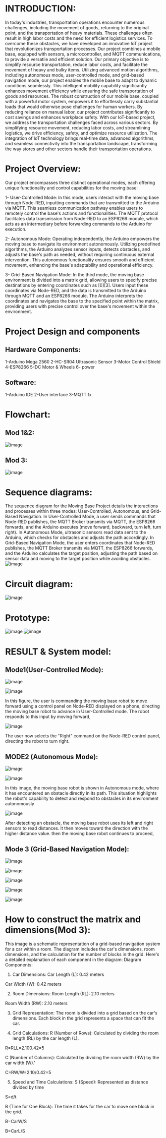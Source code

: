   # INTRODUCTION:
In today's industries, transportation operations encounter numerous challenges, including the movement of goods, returning to the original point, and the transportation of heavy materials. These challenges often result in high labor costs and the need for efficient logistics services. To overcome these obstacles, we have developed an innovative IoT project that revolutionizes transportation processes.
Our project combines a mobile base, equipped with sensors, a microcontroller, and MQTT communications, to provide a versatile and efficient solution. Our primary objective is to simplify resource transportation, reduce labor costs, and facilitate the movement of heavy and bulky items.
Utilizing advanced motion algorithms, including autonomous mode, user-controlled mode, and grid-based navigation mode, our project enables the mobile base to adapt to dynamic conditions seamlessly. This intelligent mobility capability significantly enhances movement efficiency while ensuring the safe transportation of goods and resources.
The robust construction of our mobile base, coupled with a powerful motor system, empowers it to effortlessly carry substantial loads that would otherwise pose challenges for human workers. By reducing reliance on manual labor, our project contributes significantly to cost savings and enhances workplace safety.
With our IoT-based project, we address the transportation challenges faced across various sectors. By simplifying resource movement, reducing labor costs, and streamlining logistics, we drive efficiency, safety, and optimize resource utilization.
The integration of IoT technology brings real-time data, advanced algorithms, and seamless connectivity into the transportation landscape, transforming the way stores and other sectors handle their transportation operations.


# Project Overview:
Our project encompasses three distinct operational modes, each offering unique functionality and control capabilities for the moving base:

1-	User-Controlled Mode:
In this mode, users interact with the moving base through Node-RED, inputting commands that are transmitted to the Arduino via MQTT. This seamless communication pathway enables users to remotely control the base's actions and functionalities. The MQTT protocol facilitates data transmission from Node-RED to an ESP8266 module, which acts as an intermediary before forwarding commands to the Arduino for execution.

2-	Autonomous Mode:
Operating independently, the Arduino empowers the moving base to navigate its environment autonomously. Utilizing predefined algorithms, the Arduino analyzes sensor inputs, detects obstacles, and adjusts the base's path as needed, without requiring continuous external intervention. This autonomous functionality ensures smooth and efficient movement, enhancing the base's adaptability and operational efficiency.

3-	Grid-Based Navigation Mode:
In the third mode, the moving base environment is divided into a matrix grid, allowing users to specify precise destinations by entering coordinates such as [0][3]. Users input these coordinates via Node-RED, and the data is transmitted to the Arduino through MQTT and an ESP8266 module. The Arduino interprets the coordinates and navigates the base to the specified point within the matrix, providing users with precise control over the base's movement within the environment.


# Project Design and components
## Hardware Components:
1-Arduino Mega 2560
2-HC-SR04 Ultrasonic Sensor
3-Motor Control Shield
4-ESP8266
5-DC Motor & Wheels
6- power

## Software:
1-Arduino IDE
2-User interface
3-MQTT.fx

# Flowchart:

## Mod 1&2:
 ![image](https://github.com/Faisalahmadii/moving-base/assets/170818993/9f2dad15-d84b-491c-a8b6-4db3a3ecfd9b)

## Mod 3:
![image](https://github.com/Faisalahmadii/moving-base/assets/170818993/0f28d118-48a8-4a41-bd97-006f96cdc0b8)
 
# Sequence diagrams:

The sequence diagram for the Moving Base Project details the interactions and processes within three modes: User-Controlled, Autonomous, and Grid-Based Navigation. In User-Controlled Mode, a user sends commands that Node-RED publishes, the MQTT Broker transmits via MQTT, the ESP8266 forwards, and the Arduino executes (move forward, backward, turn left, turn right). In Autonomous Mode, ultrasonic sensors read data sent to the Arduino, which checks for obstacles and adjusts the path accordingly. In Grid-Based Navigation Mode, the user enters coordinates that Node-RED publishes, the MQTT Broker transmits via MQTT, the ESP8266 forwards, and the Arduino calculates the target position, adjusting the path based on sensor data and moving to the target position while avoiding obstacles. 
![image](https://github.com/Faisalahmadii/moving-base/assets/170818993/10c70b9f-cc98-46e9-be48-d942bfc813a3)



# Circuit diagram:
![image](https://github.com/Faisalahmadii/moving-base/assets/170818993/f90a0564-b60d-47c5-b2bf-7b65189292f0)

# Prototype:
![image](https://github.com/Faisalahmadii/moving-base/assets/170818993/d5f26d26-5dc7-4783-a5d1-97abab434e7b)
 ![image](https://github.com/Faisalahmadii/moving-base/assets/170818993/dbf266bd-c9cf-4beb-92b4-042d21a0b4b3)


 # RESULT & System model:
## Mode1(User-Controlled Mode):

![image](https://github.com/Faisalahmadii/moving-base/assets/170818993/d7b4fc3c-5a9d-4d7c-9150-ba24f12f0932)

![image](https://github.com/Faisalahmadii/moving-base/assets/170818993/a2c44b05-8e22-4a8f-a47b-1f0064163195)

In this figure, the user is commanding the moving base robot to move forward using a control panel on Node-RED displayed on a phone, directing the moving base robot to advance in User-Controlled mode. The robot responds to this input by moving forward, 

![image](https://github.com/Faisalahmadii/moving-base/assets/170818993/c51b55a8-e012-4c5a-9bb3-187f76f82c5e)

The user now selects the "Right" command on the Node-RED control panel, directing the robot to turn right.


## MODE2 (Autonomous Mode):

![image](https://github.com/Faisalahmadii/moving-base/assets/170818993/9b8f2d29-7994-474c-ad36-5b273278e74b)

![image](https://github.com/Faisalahmadii/moving-base/assets/170818993/c735a520-4ccf-48e9-a70f-48b89a7073f3)

 In this image, the moving base robot is shown in Autonomous mode, where it has encountered an obstacle directly in its path. This situation highlights the robot's capability to detect and respond to obstacles in its environment autonomously
 
 ![image](https://github.com/Faisalahmadii/moving-base/assets/170818993/d37cbe6f-ffd6-4cf5-8f75-32b44006cfe7)
 
 After detecting an obstacle, the moving base robot uses its left and right sensors to read distances. It then moves toward the direction with the higher distance value.
then the moving base robot continues to proceed, 

## Mode 3 (Grid-Based Navigation Mode):

![image](https://github.com/Faisalahmadii/moving-base/assets/170818993/fb17913e-36c6-4912-8bcb-55994c197733) 

![image](https://github.com/Faisalahmadii/moving-base/assets/170818993/3aee14cb-2c60-496c-98ff-8ce136e7ddff)

![image](https://github.com/Faisalahmadii/moving-base/assets/170818993/01e89621-7122-4277-a513-b42091c484fc)

 ![image](https://github.com/Faisalahmadii/moving-base/assets/170818993/bf6fbbf3-d23e-499e-8eec-bba6fb779786)

  ![image](https://github.com/Faisalahmadii/moving-base/assets/170818993/45ed3b53-5195-45ca-b9a2-05f5ca694477)


# How to construct the matrix and dimensions(Mod 3):

This image is a schematic representation of a grid-based navigation system for a car within a room. The diagram includes the car's dimensions, room dimensions, and the calculation for the number of blocks in the grid. Here's a detailed explanation of each component in the diagram: Diagram Components:

1.   Car Dimensions:
Car Length (L): 0.42 meters

Car Width (W): 0.42 meters

2.  Room Dimensions:
Room Length (RL): 2.10 meters

Room Width (RW): 2.10 meters

3.  Grid Representation:
The room is divided into a grid based on the car's dimensions. Each block in the grid represents a space that can fit the car.

4.  Grid Calculations:
R (Number of Rows): Calculated by dividing the room length (RL) by the car length (L).

R=RLL=2.100.42=5

C (Number of Columns): Calculated by dividing the room width (RW) by the car width (W).'

C=RW/W=2.10/0.42=5

5.   Speed and Time Calculations:
S (Speed): Represented as distance divided by time

S=d/t

B (Time for One Block): The time it takes for the car to move one block in the grid.

B=CarW/S

B=CarL/S



